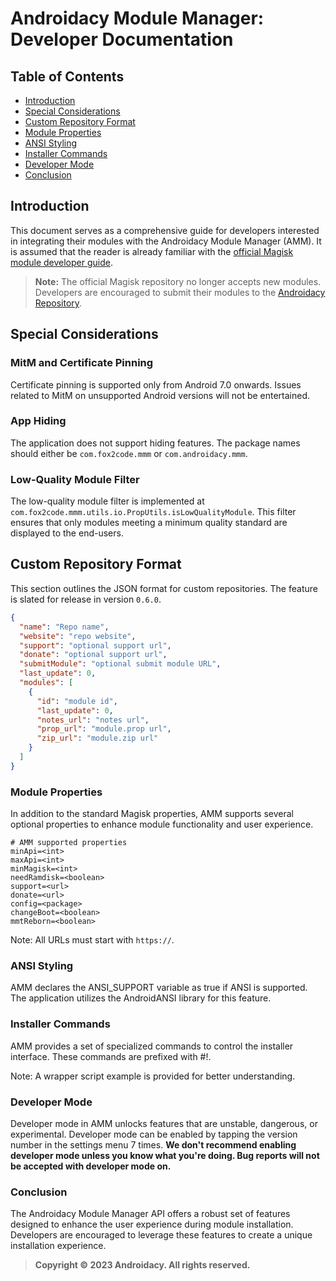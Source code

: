 # Androidacy Module Manager: Developer Documentation

## Table of Contents

- [Introduction](#introduction)
- [Special Considerations](#special-considerations)
- [Custom Repository Format](#custom-repository-format)
- [Module Properties](#module-properties)
- [ANSI Styling](#ansi-styling)
- [Installer Commands](#installer-commands)
- [Developer Mode](#developer-mode)
- [Conclusion](#conclusion)

## Introduction

This document serves as a comprehensive guide for developers interested in integrating their modules with the Androidacy Module Manager (AMM). It is assumed that the reader is already familiar with the [official Magisk module developer guide](https://topjohnwu.github.io/Magisk/guides.html).

> **Note:** The official Magisk repository no longer accepts new modules. Developers are encouraged to submit their modules to the [Androidacy Repository](https://www.androidacy.com/magisk-modules-repository/).

## Special Considerations

### MitM and Certificate Pinning

Certificate pinning is supported only from Android 7.0 onwards. Issues related to MitM on unsupported Android versions will not be entertained.

### App Hiding

The application does not support hiding features. The package names should either be `com.fox2code.mmm` or `com.androidacy.mmm`.

### Low-Quality Module Filter

The low-quality module filter is implemented at `com.fox2code.mmm.utils.io.PropUtils.isLowQualityModule`. This filter ensures that only modules meeting a minimum quality standard are displayed to the end-users.

## Custom Repository Format

This section outlines the JSON format for custom repositories. The feature is slated for release in version `0.6.0`.

```json
{
  "name": "Repo name",
  "website": "repo website",
  "support": "optional support url",
  "donate": "optional support url",
  "submitModule": "optional submit module URL",
  "last_update": 0,
  "modules": [
    {
      "id": "module id",
      "last_update": 0,
      "notes_url": "notes url",
      "prop_url": "module.prop url",
      "zip_url": "module.zip url"
    }
  ]
}
```

### Module Properties
In addition to the standard Magisk properties, AMM supports several optional properties to enhance module functionality and user experience.

```properties
# AMM supported properties
minApi=<int>
maxApi=<int>
minMagisk=<int>
needRamdisk=<boolean>
support=<url>
donate=<url>
config=<package>
changeBoot=<boolean>
mmtReborn=<boolean>
```

Note: All URLs must start with `https://`.

### ANSI Styling
AMM declares the ANSI_SUPPORT variable as true if ANSI is supported. The application utilizes the AndroidANSI library for this feature.

### Installer Commands
AMM provides a set of specialized commands to control the installer interface. These commands are prefixed with #!.

Note: A wrapper script example is provided for better understanding.

### Developer Mode
Developer mode in AMM unlocks features that are unstable, dangerous, or experimental. Developer mode can be enabled by tapping the version number in the settings menu 7 times. **We don't recommend enabling developer mode unless you know what you're doing. Bug reports will not be accepted with developer mode on.**

### Conclusion
The Androidacy Module Manager API offers a robust set of features designed to enhance the user experience during module installation. Developers are encouraged to leverage these features to create a unique installation experience.


> **Copyright © 2023 Androidacy. All rights reserved.**
> 